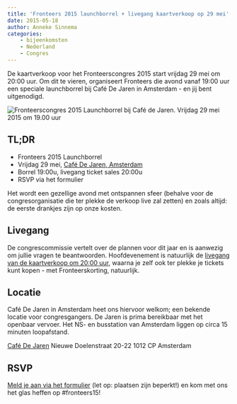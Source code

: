 ```yaml
---
title: 'Fronteers 2015 launchborrel + livegang kaartverkoop op 29 mei'
date: 2015-05-18
author: Anneke Sinnema
categories:
    - bijeenkomsten
    - Nederland
    - Congres
---
```


De kaartverkoop voor het Fronteerscongres 2015 start vrijdag 29 mei om 20:00 uur. Om dit te vieren, organiseert Fronteers die avond vanaf 19:00 uur een speciale launchborrel bij Café De Jaren in Amsterdam - en jij bent uitgenodigd.

![Fronteerscongres 2015 Launchborrel bij Café de Jaren. Vrijdag 29 mei 2015 om 19.00 uur](/_img/congres/2015/fronteers15-launchborrel-announcement-image-nl-1024.png)

## TL;DR

-   Fronteers 2015 Launchborrel
-   Vrijdag 29 mei, [Café De Jaren, Amsterdam](http://www.cafedejaren.nl/nl/de-Jaren/Home.html)
-   Borrel 19:00u, livegang ticket sales 20:00u
-   RSVP via het formulier

Het wordt een gezellige avond met ontspannen sfeer (behalve voor de congresorganisatie die ter plekke de verkoop live zal zetten) en zoals altijd: de eerste drankjes zijn op onze kosten.

## Livegang

De congrescommissie vertelt over de plannen voor dit jaar en is aanwezig om jullie vragen te beantwoorden. Hoofdevenement is natuurlijk de [livegang van de kaartverkoop om 20:00 uur](/nl/blog/2015/05/kaartverkoop-fronteers15-begint-op-vrijdag-29-mei), waarna je zelf ook ter plekke je tickets kunt kopen - met Fronteerskorting, natuurlijk.

## Locatie

Café De Jaren in Amsterdam heet ons hiervoor welkom; een bekende locatie voor congresgangers. De Jaren is prima bereikbaar met het openbaar vervoer. Het NS- en busstation van Amsterdam liggen op circa 15 minuten loopafstand.

[Café De Jaren](http://www.cafedejaren.nl/nl/de-Jaren/Home.html)
Nieuwe Doelenstraat 20-22
1012 CP Amsterdam

## RSVP

[Meld je aan via het formulier](/nl/activiteiten/2015/fronteers-2015-launchborrel) (let op: plaatsen zijn beperkt!) en kom met ons het glas heffen op #fronteers15!
